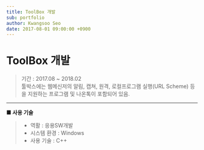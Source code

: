 ```yaml
---
title: ToolBox 개발
sub: portfolio
author: Kwangsoo Seo
date: 2017-08-01 09:00:00 +0900
---
```


# ToolBox 개발
> 기간 : 2017.08 ~ 2018.02  
> 툴박스에는 웹메신저의 알림, 캡쳐, 원격, 로컬프로그램 실행(URL Scheme) 등을 지원하는 프로그램 및 나온톡이 포함되어 있음.

---

**■ 사용 기술**

>  * 역활 : 응용SW개발
>  * 시스템 환경 : Windows
>  * 사용 기술 : C++

